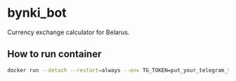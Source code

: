 # bynki_bot

Currency exchange calculator for Belarus.

## How to run container

```sh
docker run --detach --restart=always --env TG_TOKEN=put_your_telegram_token_here --name bynki_bot docker.io/skaborik/bynki_bot:1.0.0
```
